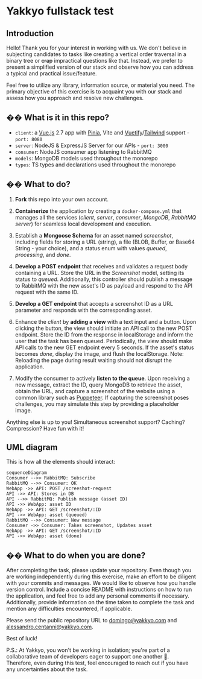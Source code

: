 # Yakkyo fullstack test

## Introduction

Hello! Thank you for your interest in working with us. We don't believe in subjecting candidates to tasks like creating a vertical order traversal in a binary tree or ~~crap~~ impractical questions like that. Instead, we prefer to present a simplified version of our stack and observe how you can address a typical and practical issue/feature.

Feel free to utilize any library, information source, or material you need. The primary objective of this exercise is to acquaint you with our stack and assess how you approach and resolve new challenges.

## �� What is it in this repo?

- `client`: a [Vue.js](https://vuejs.org/) 2.7 app with [Pinia](https://pinia.vuejs.org/), Vite and [Vuetify](https://vuetifyjs.com/en/)/[Tailwind](https://tailwindcss.com/) support - `port: 8080 `
- `server`: NodeJS & ExpressJS Server for our APIs - `port: 3000`
- `consumer`: NodeJS consumer app listening to RabbitMQ
- `models`: MongoDB models used throughout the monorepo
- `types`: TS types and declarations used throughout the monorepo

## �� What to do?
1. **Fork** this repo into your own account.

2. **Containerize** the application by creating a `docker-compose.yml` that manages all the services (*client*, *server*, *consumer*, *MongoDB*, *RabbitMQ server*) for seamless local development and execution.

3. Establish a **Mongoose Schema** for an asset named *screenshot*, including fields for storing a URL (string), a file (BLOB, Buffer, or Base64 String - your choice), and a status enum with values *queued*, *processing*, and *done*.

4. **Develop a POST endpoint** that receives and validates a request body containing a URL. Store the URL in the *Screenshot* model, setting its status to *queued*. Additionally, this controller should publish a message to RabbitMQ with the new asset's ID as payload and respond to the API request with the same ID.

5. **Develop a GET endpoint** that accepts a screenshot ID as a URL parameter and responds with the corresponding asset.

6. Enhance the *client* by **adding a view** with a text input and a button. Upon clicking the button, the view should initiate an API call to the new POST endpoint. Store the ID from the response in localStorage and inform the user that the task has been queued. Periodically, the view should make API calls to the new GET endpoint every 5 seconds. If the asset's status becomes *done*, display the image, and flush the localStorage. Note: Reloading the page during result waiting should not disrupt the application.

7. Modify the consumer to actively **listen to the queue**. Upon receiving a new message, extract the ID, query MongoDB to retrieve the asset, obtain the URL, and capture a screenshot of the website using a common library such as [Puppeteer](https://www.npmjs.com/package/puppeteer). If capturing the screenshot poses challenges, you may simulate this step by providing a placeholder image.

Anything else is up to you! Simultaneous screenshot support? Caching? Compression? Have fun with it! 


## UML diagram

This is how all the elements should interact:

```mermaid
sequenceDiagram
Consumer -->> RabbitMQ: Subscribe
RabbitMQ -->> Consumer: OK
WebApp ->> API: POST /screeshot-request
API ->> API: Stores in DB
API -->> RabbitMQ: Publish message (asset ID)
API ->> WebApp: asset ID
WebApp ->> API: GET /screenshot/:ID
API ->> WebApp: asset (queued)
RabbitMQ -->> Consumer: New message
Consumer ->> Consumer: Takes screenshot, Updates asset
WebApp ->> API: GET /screenshot/:ID
API ->> WebApp: asset (done)
```


## �� What to do when you are done?
After completing the task, please update your repository. Even though you are working independently during this exercise, make an effort to be diligent with your commits and messages. We would like to observe how you handle version control. Include a concise README with instructions on how to run the application, and feel free to add any personal comments if necessary. Additionally, provide information on the time taken to complete the task and mention any difficulties encountered, if applicable.

Please send the public repository URL to domingo@yakkyo.com and alessandro.centanni@yakkyo.com.

Best of luck!

P.S.: At Yakkyo, you won't be working in isolation; you're part of a collaborative team of developers eager to support one another 💪. Therefore, even during this test, feel encouraged to reach out if you have any uncertainties about the task.
